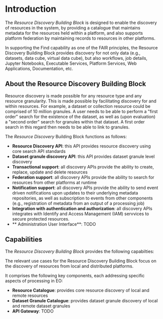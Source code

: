 # Introduction

The _Resource Discovery Building Block_ is designed to enable the discovery of resources in the system, by providing a catalogue that maintains metadata for the resources held within a platform, and also supports platform federation by maintaining records to resources in other platforms.

In supporting the Find capability as one of the FAIR principles, the Resource Discovery Building Block provides discovery for not only data (e.g., datasets, data cube, virtual data cube), but also workflows, job details, Jupyter Notebooks, Executable Services, Platform Services, Web Applications, Documentation, etc.


## About the Resource Discovery Building Block

Resource discovery is made possible for any resource type and any resource granularity.  This is made possible by facilitating discovery for and within resources.  For example, a dataset or collection resource could be comprised of 10 million granules.  A user needs to be able to perform a "first order" search for the existence of the dataset, as well as (upon evaluation) a "second order" search for granules within that dataset.  A first order search in this regard then needs to be able to link to granules.

The _Resource Discovery_ Building Block functions as follows:

- **Resource Discovery API**: this API provides resource discovery using core search API standards
- **Dataset granule discovery API**: this API provides dataset granule level discovery
- **Transactional support**: all discovery APIs provide the ability to create, replace, update and delete resources
- **Federation support**: all discovery APIs provide the ability to search for resources from other platforms at runtime
- **Notification support**: all discovery APIs provide the ability to send event driven notifications upon updates to their underlying metadata repositories, as well as subscription to events from other components (e.g., registration of metadata from an output of a processing job)
- **Integration with authentication and authorization**: all discovery APIs integrates with Identify and Access Management (IAM) servvices to secure protected resources.
- ** Administration User Interface**: TODO

## Capabilities

The _Resource Discovery Building Block_ provides the following capabilties:

The relevant use cases for the Resource Discovery Building Block focus on the discovery of resources from local and distributed platforms.

It comprises the following key components, each addressing specific aspects of processing in EO:

- **Resource Catalogue**: provides core resource discovery of local and remote resources
- **Dataset Granule Catalogue**: provides dataset granule discovery of local and remote dataset granules
- **API Gateway**: TODO
